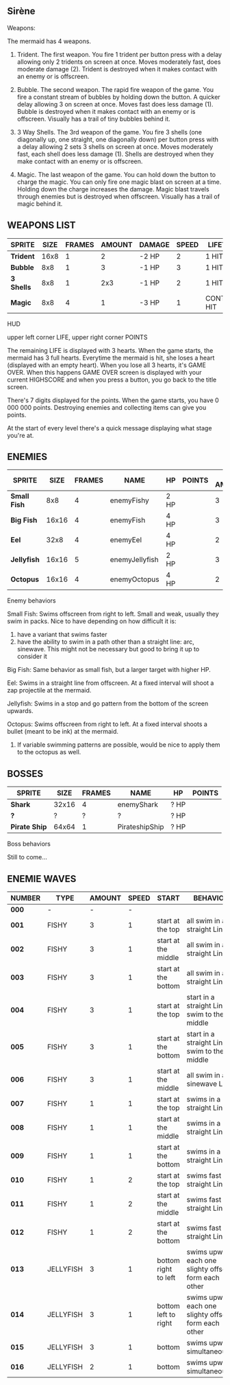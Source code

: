 ## Sirène


Weapons: 

The mermaid has 4 weapons. 

1. Trident. The first weapon. You fire 1 trident per button press with a delay allowing only 2 tridents on screen at once. Moves moderately fast, does moderate damage (2). Trident is destroyed when it makes contact with an enemy or is offscreen.

2. Bubble. The second weapon. The rapid fire weapon of the game. You fire a constant stream of bubbles by holding down the button. A quicker delay allowing 3 on screen at once. Moves fast does less damage (1). Bubble is destroyed when it makes contact with an enemy or is offscreen. Visually has a trail of tiny bubbles behind it. 

3. 3 Way Shells. The 3rd weapon of the game. You fire 3 shells (one diagonally up, one straight, one diagonally down) per button press with a delay allowing 2 sets 3 shells on screen at once. Moves moderately fast, each shell does less damage (1). Shells are destroyed when they make contact with an enemy or is offscreen.

4. Magic. The last weapon of the game. You can hold down the button to charge the magic. You can only fire one magic blast on screen at a time. Holding down the charge increases the damage. Magic blast travels through enemies but is destroyed when offscreen. Visually has a trail of magic behind it.


## WEAPONS LIST
| **SPRITE** | **SIZE** | **FRAMES** | **AMOUNT** | **DAMAGE** | **SPEED** | **LIFETIME** |
| ---        | ---      | ---        | ---       | ---             | ---             | ---             |
| **Trident** | 16x8 | 1 | 2 | -2 HP | 2 | 1 HIT |
| **Bubble** | 8x8 | 1 | 3 | -1 HP | 3 | 1 HIT |
| **3 Shells** | 8x8 | 1 | 2x3 | -1 HP | 2 | 1 HIT |
| **Magic** | 8x8 | 4 | 1 | -3 HP | 1 | CONTINUE HIT |

HUD

upper left corner LIFE, upper right corner POINTS

The remaining LIFE is displayed with 3 hearts. When the game starts, the mermaid has 3 full hearts. Everytime the mermaid is hit, she loses a heart (displayed with an empty heart). When you lose all 3 hearts, it's GAME OVER. When this happens GAME OVER screen is displayed with your current HIGHSCORE and when you press a button, you go back to the title screen. 

There's 7 digits displayed for the points. When the game starts, you have 0 000 000 points. Destroying enemies and collecting items can give you points. 

At the start of every level there's a quick message displaying what stage you're at. 


## ENEMIES
| **SPRITE** | **SIZE** | **FRAMES** | **NAME** | **HP** | **POINTS** | **MAX AMOUNT** |
| ---        | ---      | ---        | ---      | ---    | ---        | ---           |
| **Small Fish** | 8x8 | 4 | enemyFishy | 2 HP |   | 3  |
| **Big Fish** | 16x16 | 4 | enemyFish | 4 HP |   | 3  |
| **Eel** | 32x8 | 4 | enemyEel | 4 HP |   | 2  |
| **Jellyfish** | 16x16 | 5 | enemyJellyfish | 2 HP |  | 3  |
| **Octopus** | 16x16 | 4 | enemyOctopus | 4 HP |  | 2  |

Enemy behaviors

Small Fish:
Swims offscreen from right to left. Small and weak, usually they swim in packs. 
Nice to have depending on how difficult it is:
1. have a variant that swims faster
2. have the ability to swim in a path other than a straight line: arc, sinewave. This might not be necessary but good to bring it up to consider it

Big Fish:
Same behavior as small fish, but a larger target with higher HP. 

Eel:
Swims in a straight line from offscreen. At a fixed interval will shoot a zap projectile at the mermaid. 

Jellyfish:
Swims in a stop and go pattern from the bottom of the screen upwards. 

Octopus: 
Swims offscreen from right to left. At a fixed interval shoots a bullet (meant to be ink) at the mermaid. 
1. If variable swimming patterns are possible, would be nice to apply them to the octopus as well.

## BOSSES
| **SPRITE** | **SIZE** | **FRAMES** | **NAME** | **HP** | **POINTS** | 
| ---        | ---      | ---        | ---      | ---    | ---        | 
| **Shark** | 32x16 | 4 | enemyShark | ? HP |   |   
| **?** | ? | ? | ? | ? HP |   |   
| **Pirate Ship** | 64x64 | 1 | PirateshipShip | ? HP |     

Boss behaviors

Still to come...

## ENEMIE WAVES
| **NUMBER** | **TYPE**  | **AMOUNT** | **SPEED** | **START** | **BEHAVIOR** |
| ---        | ---       | ---        | ---       | ---       | ---          |
| **000** | - | - | - |
| **001** | FISHY | 3 | 1 |start at the top | all swim in a straight Line |
| **002** | FISHY | 3 | 1 |start at the middle | all swim in a straight Line |
| **003** | FISHY | 3 | 1 |start at the bottom | all swim in a straight Line |
| **004** | FISHY | 3 | 1 |start at the top | start in a straight Line, swim to the middle |
| **005** | FISHY | 3 | 1 |start at the bottom | start in a straight Line, swim to the middle |
| **006** | FISHY | 3 | 1 |start at the middle | all swim in a sinewave Line |
| **007** | FISHY | 1 | 1 |start at the top | swims in a straight Line |
| **008** | FISHY | 1 | 1 |start at the middle | swims in a straight Line |
| **009** | FISHY | 1 | 1 |start at the bottom | swims in a straight Line |
| **010** | FISHY | 1 | 2 |start at the top | swims fast in a straight Line |
| **011** | FISHY | 1 | 2 |start at the middle | swims fast in a straight Line |
| **012** | FISHY | 1 | 2 |start at the bottom | swims fast in a straight Line |
| **013** | JELLYFISH | 3 | 1 |bottom right to left | swims upward each one slighty offset form each other |
| **014** | JELLYFISH | 3 | 1 |bottom left to right | swims upward each one slighty offset form each other |
| **015** | JELLYFISH | 3 | 1 |bottom  | swims upward simultaneously |
| **016** | JELLYFISH | 2 | 1 |bottom  | swims upward simultaneously |
